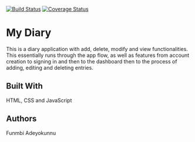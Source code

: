 
[![Build Status](https://travis-ci.com/Phunmbi/My-Diary.svg?branch=master)](https://travis-ci.com/Phunmbi/My-Diary) [![Coverage Status](https://coveralls.io/repos/github/Phunmbi/My-Diary/badge.svg?branch=master)](https://coveralls.io/github/Phunmbi/My-Diary?branch=master)

# My Diary
This is a diary application with add, delete, modify and view functionalities.
This essentially runs through the app flow, as well as features from account creation to signing in and then to the dashboard then to the process of adding, editing and deleting entries. 


## Built With
HTML, CSS and JavaScript

## Authors
Funmbi Adeyokunnu